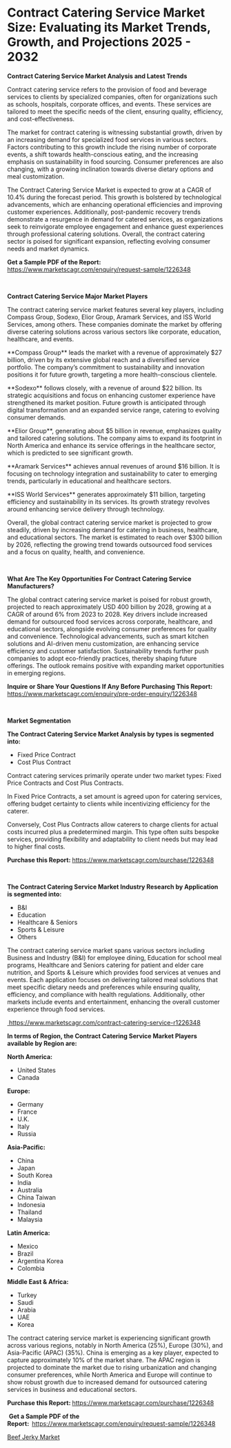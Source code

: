 <p><h1>Contract Catering Service Market Size: Evaluating its Market Trends, Growth, and Projections 2025 - 2032</h1></p><p><strong>Contract Catering Service Market Analysis and Latest Trends</strong></p>
<p><p>Contract catering service refers to the provision of food and beverage services to clients by specialized companies, often for organizations such as schools, hospitals, corporate offices, and events. These services are tailored to meet the specific needs of the client, ensuring quality, efficiency, and cost-effectiveness.</p><p>The market for contract catering is witnessing substantial growth, driven by an increasing demand for specialized food services in various sectors. Factors contributing to this growth include the rising number of corporate events, a shift towards health-conscious eating, and the increasing emphasis on sustainability in food sourcing. Consumer preferences are also changing, with a growing inclination towards diverse dietary options and meal customization.</p><p>The Contract Catering Service Market is expected to grow at a CAGR of 10.4% during the forecast period. This growth is bolstered by technological advancements, which are enhancing operational efficiencies and improving customer experiences. Additionally, post-pandemic recovery trends demonstrate a resurgence in demand for catered services, as organizations seek to reinvigorate employee engagement and enhance guest experiences through professional catering solutions. Overall, the contract catering sector is poised for significant expansion, reflecting evolving consumer needs and market dynamics.</p></p>
<p><strong>Get a Sample PDF of the Report:&nbsp;</strong> <a href="https://www.marketscagr.com/enquiry/request-sample/1226348?utm_campaign=2198&utm_medium=2&utm_source=Github&utm_content=ia&utm_term=07042025&utm_id=contract-catering-service">https://www.marketscagr.com/enquiry/request-sample/1226348</a></p>
<p>&nbsp;</p>
<p><strong>Contract Catering Service Major Market Players</strong></p>
<p><p>The contract catering service market features several key players, including Compass Group, Sodexo, Elior Group, Aramark Services, and ISS World Services, among others. These companies dominate the market by offering diverse catering solutions across various sectors like corporate, education, healthcare, and events.</p><p>**Compass Group** leads the market with a revenue of approximately $27 billion, driven by its extensive global reach and a diversified service portfolio. The company’s commitment to sustainability and innovation positions it for future growth, targeting a more health-conscious clientele.</p><p>**Sodexo** follows closely, with a revenue of around $22 billion. Its strategic acquisitions and focus on enhancing customer experience have strengthened its market position. Future growth is anticipated through digital transformation and an expanded service range, catering to evolving consumer demands.</p><p>**Elior Group**, generating about $5 billion in revenue, emphasizes quality and tailored catering solutions. The company aims to expand its footprint in North America and enhance its service offerings in the healthcare sector, which is predicted to see significant growth.</p><p>**Aramark Services** achieves annual revenues of around $16 billion. It is focusing on technology integration and sustainability to cater to emerging trends, particularly in educational and healthcare sectors.</p><p>**ISS World Services** generates approximately $11 billion, targeting efficiency and sustainability in its services. Its growth strategy revolves around enhancing service delivery through technology.</p><p>Overall, the global contract catering service market is projected to grow steadily, driven by increasing demand for catering in business, healthcare, and educational sectors. The market is estimated to reach over $300 billion by 2026, reflecting the growing trend towards outsourced food services and a focus on quality, health, and convenience.</p></p>
<p>&nbsp;</p>
<p><strong>What Are The Key Opportunities For Contract Catering Service Manufacturers?</strong></p>
<p><p>The global contract catering service market is poised for robust growth, projected to reach approximately USD 400 billion by 2028, growing at a CAGR of around 6% from 2023 to 2028. Key drivers include increased demand for outsourced food services across corporate, healthcare, and educational sectors, alongside evolving consumer preferences for quality and convenience. Technological advancements, such as smart kitchen solutions and AI-driven menu customization, are enhancing service efficiency and customer satisfaction. Sustainability trends further push companies to adopt eco-friendly practices, thereby shaping future offerings. The outlook remains positive with expanding market opportunities in emerging regions.</p></p>
<p><strong>Inquire or Share Your Questions If Any Before Purchasing This Report:</strong> <a href="https://www.marketscagr.com/enquiry/pre-order-enquiry/1226348?utm_campaign=2198&utm_medium=2&utm_source=Github&utm_content=ia&utm_term=07042025&utm_id=contract-catering-service">https://www.marketscagr.com/enquiry/pre-order-enquiry/1226348</a></p>
<p>&nbsp;</p>
<p><strong>Market Segmentation</strong></p>
<p><strong>The Contract Catering Service Market Analysis by types is segmented into:</strong></p>
<p><ul><li>Fixed Price Contract</li><li>Cost Plus Contract</li></ul></p>
<p><p>Contract catering services primarily operate under two market types: Fixed Price Contracts and Cost Plus Contracts. </p><p>In Fixed Price Contracts, a set amount is agreed upon for catering services, offering budget certainty to clients while incentivizing efficiency for the caterer. </p><p>Conversely, Cost Plus Contracts allow caterers to charge clients for actual costs incurred plus a predetermined margin. This type often suits bespoke services, providing flexibility and adaptability to client needs but may lead to higher final costs.</p></p>
<p><strong>Purchase this Report:&nbsp;</strong><a href="https://www.marketscagr.com/purchase/1226348?utm_campaign=2198&utm_medium=2&utm_source=Github&utm_content=ia&utm_term=07042025&utm_id=contract-catering-service">https://www.marketscagr.com/purchase/1226348</a></p>
<p>&nbsp;</p>
<p><strong>The Contract Catering Service Market Industry Research by Application is segmented into:</strong></p>
<p><ul><li>B&I</li><li>Education</li><li>Healthcare & Seniors</li><li>Sports & Leisure</li><li>Others</li></ul></p>
<p><p>The contract catering service market spans various sectors including Business and Industry (B&I) for employee dining, Education for school meal programs, Healthcare and Seniors catering for patient and elder care nutrition, and Sports & Leisure which provides food services at venues and events. Each application focuses on delivering tailored meal solutions that meet specific dietary needs and preferences while ensuring quality, efficiency, and compliance with health regulations. Additionally, other markets include events and entertainment, enhancing the overall customer experience through food services.</p></p>
<p><a href="https://www.marketscagr.com/contract-catering-service-r1226348?utm_campaign=2198&utm_medium=2&utm_source=Github&utm_content=ia&utm_term=07042025&utm_id=contract-catering-service">&nbsp;https://www.marketscagr.com/contract-catering-service-r1226348</a></p>
<p><strong>In terms of Region, the Contract Catering Service Market Players available by Region are:</strong></p>
<p>
    <p> <strong> North America: </strong>
        <ul>
            <li>United States</li>
            <li>Canada</li>
        </ul>
        </p> 
    <p> <strong> Europe: </strong>
        <ul>
            <li>Germany</li>
            <li>France</li>
            <li>U.K.</li>
            <li>Italy</li>
            <li>Russia</li>
        </ul>
        </p> 
    <p> <strong> Asia-Pacific: </strong>
        <ul>
            <li>China</li>
            <li>Japan</li>
            <li>South Korea</li>
            <li>India</li>
            <li>Australia</li>
            <li>China Taiwan</li>
            <li>Indonesia</li>
            <li>Thailand</li>
            <li>Malaysia</li>
        </ul>
        </p> 
    <p> <strong> Latin America: </strong>
        <ul>
            <li>Mexico</li>
            <li>Brazil</li>
            <li>Argentina Korea</li>
            <li>Colombia</li>
        </ul>
        </p> 
    <p> <strong> Middle East & Africa: </strong>
        <ul>
            <li>Turkey</li>
            <li>Saudi</li>
            <li>Arabia</li>
            <li>UAE</li>
            <li>Korea</li>
        </ul>
    </p>
    </p>
<p><p>The contract catering service market is experiencing significant growth across various regions, notably in North America (25%), Europe (30%), and Asia-Pacific (APAC) (35%). China is emerging as a key player, expected to capture approximately 10% of the market share. The APAC region is projected to dominate the market due to rising urbanization and changing consumer preferences, while North America and Europe will continue to show robust growth due to increased demand for outsourced catering services in business and educational sectors.</p></p>
<p><strong>Purchase this Report: </strong><a href="https://www.marketscagr.com/purchase/1226348?utm_campaign=2198&utm_medium=2&utm_source=Github&utm_content=ia&utm_term=07042025&utm_id=contract-catering-service">https://www.marketscagr.com/purchase/1226348</a></p>
<p>&nbsp;<strong>Get a Sample PDF of the Report:&nbsp;&nbsp;</strong><a href="https://www.marketscagr.com/enquiry/request-sample/1226348?utm_campaign=2198&utm_medium=2&utm_source=Github&utm_content=ia&utm_term=07042025&utm_id=contract-catering-service">https://www.marketscagr.com/enquiry/request-sample/1226348</a></p>
<p><strong></strong></p>
<p><p><a href="https://github.com/delindacallegari68/Market-Research-Report-List-1/blob/main/beef-jerky-market.md?utm_campaign=2198&utm_medium=2&utm_source=Github&utm_content=ia&utm_term=07042025&utm_id=contract-catering-service">Beef Jerky Market</a></p></p>